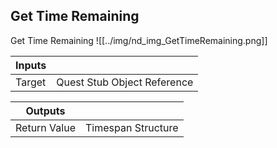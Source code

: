 ## Get Time Remaining
Get Time Remaining
![[../img/nd_img_GetTimeRemaining.png]]

|Inputs||
|--|--|
| Target | Quest Stub Object Reference |

|Outputs||
|--|--|
| Return Value | Timespan Structure |
